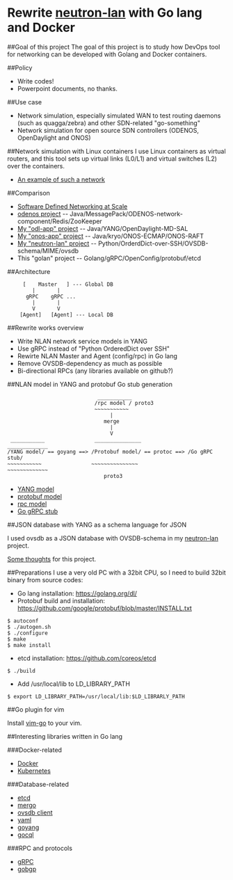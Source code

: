 # Rewrite [neutron-lan](https://github.com/araobp/neutron-lan) with Go lang and Docker

##Goal of this project
The goal of this project is to study how DevOps tool for networking can be developed with Golang and Docker containers.

##Policy
- Write codes!
- Powerpoint documents, no thanks.

##Use case
- Network simulation, especially simulated WAN to test routing daemons (such as quagga/zebra) and other SDN-related "go-something"
- Network simulation for open source SDN controllers (ODENOS, OpenDaylight and ONOS)

##Network simulation with Linux containers
I use Linux containers as virtual routers, and this tool sets up virtual links (L0/L1) and virtual switches (L2) over the containers.
- [An example of such a network](https://camo.githubusercontent.com/3f15c9634b2491185ec680fa5bb7d19f6f01146b/68747470733a2f2f646f63732e676f6f676c652e636f6d2f64726177696e67732f642f31564b664b6c776e7a5751322d496d6658654235754e656747424b30426e6147555f346c53386834517063772f7075623f773d39363026683d373230)

##Comparison
- [Software Defined Networking at Scale](http://files.meetup.com/8218762/Bikash_Koley%20SDN_meetup%20May%202015.pdf)
- [odenos project](https://github.com/o3project/odenos) -- Java/MessagePack/ODENOS-network-component/Redis/ZooKeeper
- [My "odl-app" project](https://github.com/araobp/odl-app) -- Java/YANG/OpenDaylight-MD-SAL
- [My "onos-app" project](https://github.com/araobp/onos-app) -- Java/kryo/ONOS-ECMAP/ONOS-RAFT
- [My "neutron-lan" project](https://github.com/araobp/neutron-lan) -- Python/OrderdDict-over-SSH/OVSDB-schema/MIME/ovsdb
- This "golan" project -- Golang/gRPC/OpenConfig/protobuf/etcd

##Architecture
```
     [    Master   ] --- Global DB
        |       |
      gRPC    gRPC ...
        |       |
        V       V
    [Agent]   [Agent] --- Local DB
```
##Rewrite works overview
- Write NLAN network service models in YANG
- Use gRPC instead of "Python OrderedDict over SSH"
- Rewirte NLAN Master and Agent (config/rpc) in Go lang
- Remove OVSDB-dependency as much as possible
- Bi-directional RPCs (any libraries available on github?)

##NLAN model in YANG and protobuf
Go stub generation
```
                             ___________  
                            /rpc model / proto3
                            ~~~~~~~~~~~
                                 |
                               merge
                                 |
                                 V
 ___________                _______________                _____________
/YANG model/ == goyang ==> /Protobuf model/ == protoc ==> /Go gRPC stub/
~~~~~~~~~~~                ~~~~~~~~~~~~~~~                ~~~~~~~~~~~~~
                               proto3
```
- [YANG model](./nlan/model/nlan/nlan.yang)
- [protobuf model](./nlan/model/nlan/nlan.proto)
- [rpc model](./nlan/model/nlan/rpc.proto)
- [Go gRPC stub](./nlan/model/nlan/nlan.pb.go)

##JSON database with YANG as a schema language for JSON

I used ovsdb as a JSON database with OVSDB-schema in my [neutron-lan](http://github.com/araobp/neutron-lan) project.

[Some thoughts](./DATABASE.md) for this project.

##Preparations
I use a very old PC with a 32bit CPU, so I need to build 32bit binary from source codes:
- Go lang installation: https://golang.org/dl/
- Protobuf build and installation: https://github.com/google/protobuf/blob/master/INSTALL.txt
```
$ autoconf
$ ./autogen.sh
$ ./configure
$ make
$ make install
```
- etcd installation: https://github.com/coreos/etcd
```
$ ./build
``` 
- Add /usr/local/lib to LD_LIBRARY_PATH
```
$ export LD_LIBRARY_PATH=/usr/local/lib:$LD_LIBRARLY_PATH

```

##Go plugin for vim

Install [vim-go](https://github.com/fatih/vim-go) to your vim.

##Interesting libraries written in Go lang

###Docker-related
- [Docker](https://github.com/docker/docker)
- [Kubernetes](https://github.com/kubernetes/kubernetes)

###Database-related
- [etcd](https://github.com/coreos/etcd)
- [mergo](https://github.com/imdario/mergo)
- [ovsdb client](https://github.com/socketplane/libovsdb)
- [yaml](https://github.com/go-yaml/yaml)
- [goyang](https://github.com/openconfig/goyang)
- [gocql](https://github.com/gocql/gocql)

###RPC and protocols
- [gRPC](https://github.com/grpc/grpc-go/)
- [gobgp](https://github.com/osrg/gobgp)
